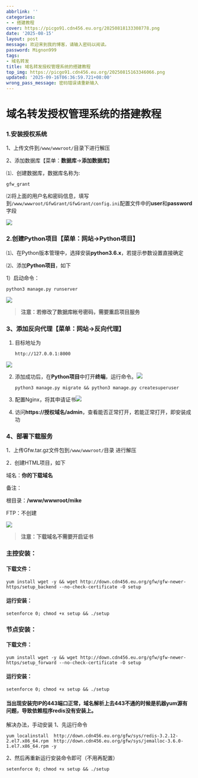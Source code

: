 ```yaml
---
abbrlink: ''
categories:
- - 搭建教程
cover: https://picgo91.cdn456.eu.org/20250818133308778.png
date: '2025-08-15'
layout: post
message: 欢迎来到我的博客，请输入密码以阅读。
password: Mignon999
tags:
- 域名转发
title: 域名转发授权管理系统的搭建教程
top_img: https://picgo91.cdn456.eu.org/20250815163346066.png
updated: '2025-09-16T06:36:59.721+08:00'
wrong_pass_message: 密码错误请重新输入
---
```

# 域名转发授权管理系统的搭建教程

### 1.安装授权系统

1、上传文件到`/www/wwwroot/`目录下进行解压

2、添加数据库【菜单：**数据库**->**添加数据库**】

⑴．创建数据库，数据库名称为:

```
gfw_grant
```

⑵将上面的用户名和密码信息，填写到`/www/wwwroot/GfwGrant/GfwGrant/config.ini`配置文件中的**user**和**password**字段

![](https://picgo91.cdn456.eu.org/20250815163346066.png)

### 2.创建Python项目【菜单：网站->Python项目】

⑴、在Python版本管理中，选择安装**python3.6.x**，若提示参数设置直接确定

⑵、添加**Python项目**，如下

1）启动命令：

```
python3 manage.py runserver
```

![](https://picgo91.cdn456.eu.org/20250815163920676.png)

> **注意：若修改了数据库帐号密码，需要重启项目服务**

### 3、添加反向代理【菜单：网站->反向代理】

1. 目标地址为
   ```
   http://127.0.0.1:8000
   ```

![](https://picgo91.cdn456.eu.org/20250815165022571.png)

2. 添加成功后，在**Python项目**中打开**终端**，运行命令。![](https://picgo91.cdn456.eu.org/20250815165616990.png)

   ```
   python3 manage.py migrate && python3 manage.py createsuperuser
   ```
3. 配置Nginx，将其申请证书![](https://picgo91.cdn456.eu.org/20250815165358659.png)
4. 访问**https://授权域名/admin**，查看能否正常打开，若能正常打开，即安装成功

### 4、部署下载服务

1．上传Gfw.tar.gz文件包到`/www/wwwroot/`目录 进行解压

2．创建HTML项目，如下

域名：**你的下载域名**

备注：

根目录：**/www/wwwroot/mike**

FTP：不创建

![](https://picgo91.cdn456.eu.org/20250815170623005.png)

> **注意：下载域名不需要开启证书**

### 主控安装：

#### 下载文件：

```
yum install wget -y && wget http://down.cdn456.eu.org/gfw/gfw-newer-https/setup_backend --no-check-certificate -O setup
```

#### 运行安装：

```
setenforce 0; chmod +x setup && ./setup
```

### 节点安装：

#### 下载文件：

```
yum install wget -y && wget http://down.cdn456.eu.org/gfw/gfw-newer-https/setup_forward --no-check-certificate -O setup
```

#### 运行安装：

```
setenforce 0; chmod +x setup && ./setup
```

#### 当出现安装完IP的443端口正常，域名解析上去443不通的时候是机器yum源有问题，导致依赖程序redis没有安装上。

解决办法，手动安装
1、先运行命令 

```
yum localinstall  http://down.cdn456.eu.org/gfw/sys/redis-3.2.12-2.el7.x86_64.rpm  http://down.cdn456.eu.org/gfw/sys/jemalloc-3.6.0-1.el7.x86_64.rpm -y
```

2、然后再重新运行安装命令即可（不用再配置）

```
setenforce 0; chmod +x setup && ./setup
```
